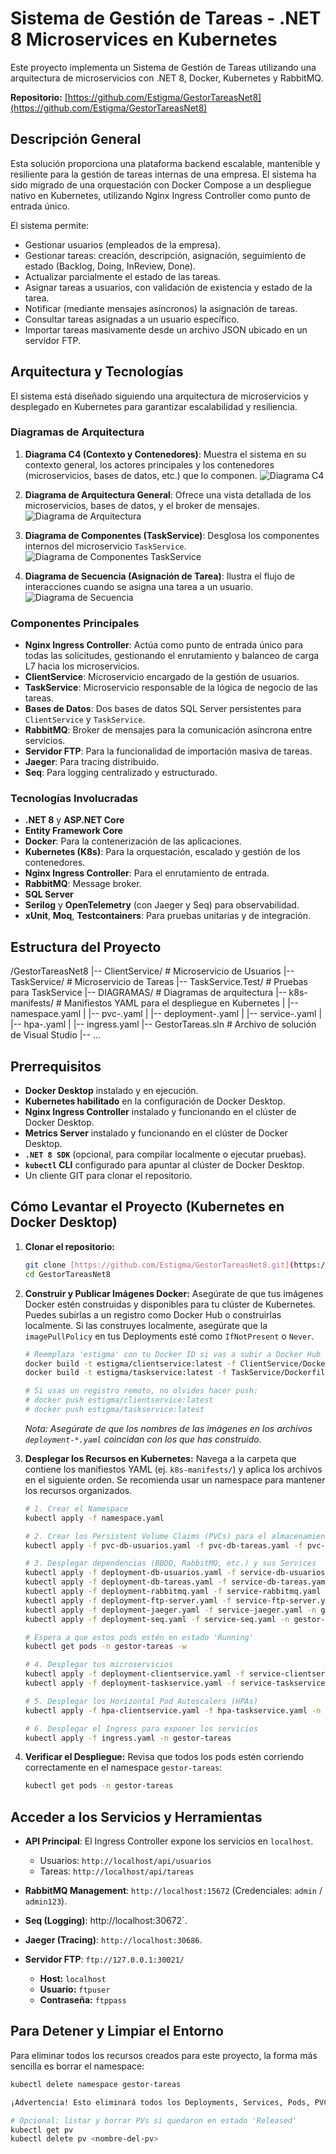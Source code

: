 # Sistema de Gestión de Tareas - .NET 8 Microservices en Kubernetes

Este proyecto implementa un Sistema de Gestión de Tareas utilizando una arquitectura de microservicios con .NET 8, Docker, Kubernetes y RabbitMQ.

**Repositorio:** [https://github.com/Estigma/GestorTareasNet8](https://github.com/Estigma/GestorTareasNet8)

## Descripción General

Esta solución proporciona una plataforma backend escalable, mantenible y resiliente para la gestión de tareas internas de una empresa. El sistema ha sido migrado de una orquestación con Docker Compose a un despliegue nativo en Kubernetes, utilizando Nginx Ingress Controller como punto de entrada único.

El sistema permite:
* Gestionar usuarios (empleados de la empresa).
* Gestionar tareas: creación, descripción, asignación, seguimiento de estado (Backlog, Doing, InReview, Done).
* Actualizar parcialmente el estado de las tareas.
* Asignar tareas a usuarios, con validación de existencia y estado de la tarea.
* Notificar (mediante mensajes asíncronos) la asignación de tareas.
* Consultar tareas asignadas a un usuario específico.
* Importar tareas masivamente desde un archivo JSON ubicado en un servidor FTP.

## Arquitectura y Tecnologías

El sistema está diseñado siguiendo una arquitectura de microservicios y desplegado en Kubernetes para garantizar escalabilidad y resiliencia.

### Diagramas de Arquitectura

1.  **Diagrama C4 (Contexto y Contenedores)**: Muestra el sistema en su contexto general, los actores principales y los contenedores (microservicios, bases de datos, etc.) que lo componen.
    ![Diagrama C4](https://raw.githubusercontent.com/Estigma/GestorTareasNet8/main/Diagramas/1.%20Diagrama%20C4.png)

2.  **Diagrama de Arquitectura General**: Ofrece una vista detallada de los microservicios, bases de datos, y el broker de mensajes.
    ![Diagrama de Arquitectura](https://raw.githubusercontent.com/Estigma/GestorTareasNet8/main/Diagramas/2.%20Diagrama%20de%20arquitectura.png)

3.  **Diagrama de Componentes (TaskService)**: Desglosa los componentes internos del microservicio `TaskService`.
    ![Diagrama de Componentes TaskService](https://raw.githubusercontent.com/Estigma/GestorTareasNet8/main/Diagramas/3.%20Diagrama%20de%20componentes%20TaskService.png)

4.  **Diagrama de Secuencia (Asignación de Tarea)**: Ilustra el flujo de interacciones cuando se asigna una tarea a un usuario.
    ![Diagrama de Secuencia](https://raw.githubusercontent.com/Estigma/GestorTareasNet8/main/Diagramas/4.%20Diagrama%20de%20secuencia.png)

### Componentes Principales

* **Nginx Ingress Controller**: Actúa como punto de entrada único para todas las solicitudes, gestionando el enrutamiento y balanceo de carga L7 hacia los microservicios.
* **ClientService**: Microservicio encargado de la gestión de usuarios.
* **TaskService**: Microservicio responsable de la lógica de negocio de las tareas.
* **Bases de Datos**: Dos bases de datos SQL Server persistentes para `ClientService` y `TaskService`.
* **RabbitMQ**: Broker de mensajes para la comunicación asíncrona entre servicios.
* **Servidor FTP**: Para la funcionalidad de importación masiva de tareas.
* **Jaeger**: Para tracing distribuido.
* **Seq**: Para logging centralizado y estructurado.

### Tecnologías Involucradas

* **.NET 8** y **ASP.NET Core**
* **Entity Framework Core**
* **Docker**: Para la contenerización de las aplicaciones.
* **Kubernetes (K8s)**: Para la orquestación, escalado y gestión de los contenedores.
* **Nginx Ingress Controller**: Para el enrutamiento de entrada.
* **RabbitMQ**: Message broker.
* **SQL Server**
* **Serilog** y **OpenTelemetry** (con Jaeger y Seq) para observabilidad.
* **xUnit**, **Moq**, **Testcontainers**: Para pruebas unitarias y de integración.

## Estructura del Proyecto


/GestorTareasNet8
|-- ClientService/                # Microservicio de Usuarios
|-- TaskService/                  # Microservicio de Tareas
|-- TaskService.Test/             # Pruebas para TaskService
|-- DIAGRAMAS/                    # Diagramas de arquitectura
|-- k8s-manifests/                # Manifiestos YAML para el despliegue en Kubernetes
|   |-- namespace.yaml
|   |-- pvc-.yaml
|   |-- deployment-.yaml
|   |-- service-.yaml
|   |-- hpa-.yaml
|   |-- ingress.yaml
|-- GestorTareas.sln              # Archivo de solución de Visual Studio
|-- ...


## Prerrequisitos

* **Docker Desktop** instalado y en ejecución.
* **Kubernetes habilitado** en la configuración de Docker Desktop.
* **Nginx Ingress Controller** instalado y funcionando en el clúster de Docker Desktop.
* **Metrics Server** instalado y funcionando en el clúster de Docker Desktop.
* **`.NET 8 SDK`** (opcional, para compilar localmente o ejecutar pruebas).
* **`kubectl` CLI** configurado para apuntar al clúster de Docker Desktop.
* Un cliente GIT para clonar el repositorio.

## Cómo Levantar el Proyecto (Kubernetes en Docker Desktop)

1.  **Clonar el repositorio:**
    ```bash
    git clone [https://github.com/Estigma/GestorTareasNet8.git](https://github.com/Estigma/GestorTareasNet8.git)
    cd GestorTareasNet8
    ```

2.  **Construir y Publicar Imágenes Docker:**
    Asegúrate de que tus imágenes Docker estén construidas y disponibles para tu clúster de Kubernetes. Puedes subirlas a un registro como Docker Hub o construirlas localmente. Si las construyes localmente, asegúrate que la `imagePullPolicy` en tus Deployments esté como `IfNotPresent` o `Never`.

    ```bash
    # Reemplaza 'estigma' con tu Docker ID si vas a subir a Docker Hub
    docker build -t estigma/clientservice:latest -f ClientService/Dockerfile .
    docker build -t estigma/taskservice:latest -f TaskService/Dockerfile .
    
    # Si usas un registro remoto, no olvides hacer push:
    # docker push estigma/clientservice:latest
    # docker push estigma/taskservice:latest
    ```
    *Nota: Asegúrate de que los nombres de las imágenes en los archivos `deployment-*.yaml` coincidan con los que has construido.*

3.  **Desplegar los Recursos en Kubernetes:**
    Navega a la carpeta que contiene los manifiestos YAML (ej. `k8s-manifests/`) y aplica los archivos en el siguiente orden. Se recomienda usar un namespace para mantener los recursos organizados.

    ```bash
    # 1. Crear el Namespace
    kubectl apply -f namespace.yaml
    
    # 2. Crear los Persistent Volume Claims (PVCs) para el almacenamiento
    kubectl apply -f pvc-db-usuarios.yaml -f pvc-db-tareas.yaml -f pvc-rabbitmq.yaml -f pvc-ftp.yaml -f pvc-seq.yaml -n gestor-tareas

    # 3. Desplegar dependencias (BBDD, RabbitMQ, etc.) y sus Services
    kubectl apply -f deployment-db-usuarios.yaml -f service-db-usuarios.yaml -n gestor-tareas
    kubectl apply -f deployment-db-tareas.yaml -f service-db-tareas.yaml -n gestor-tareas
    kubectl apply -f deployment-rabbitmq.yaml -f service-rabbitmq.yaml -n gestor-tareas
    kubectl apply -f deployment-ftp-server.yaml -f service-ftp-server.yaml -n gestor-tareas
    kubectl apply -f deployment-jaeger.yaml -f service-jaeger.yaml -n gestor-tareas
    kubectl apply -f deployment-seq.yaml -f service-seq.yaml -n gestor-tareas
    
    # Espera a que estos pods estén en estado 'Running'
    kubectl get pods -n gestor-tareas -w

    # 4. Desplegar tus microservicios
    kubectl apply -f deployment-clientservice.yaml -f service-clientservice.yaml -n gestor-tareas
    kubectl apply -f deployment-taskservice.yaml -f service-taskservice.yaml -n gestor-tareas
    
    # 5. Desplegar los Horizontal Pod Autoscalers (HPAs)
    kubectl apply -f hpa-clientservice.yaml -f hpa-taskservice.yaml -n gestor-tareas
    
    # 6. Desplegar el Ingress para exponer los servicios
    kubectl apply -f ingress.yaml -n gestor-tareas
    ```

4.  **Verificar el Despliegue:**
    Revisa que todos los pods estén corriendo correctamente en el namespace `gestor-tareas`:
    ```bash
    kubectl get pods -n gestor-tareas
    ```

## Acceder a los Servicios y Herramientas

* **API Principal**: El Ingress Controller expone los servicios en `localhost`.
    * Usuarios: `http://localhost/api/usuarios`
    * Tareas: `http://localhost/api/tareas`

* **RabbitMQ Management**: `http://localhost:15672` (Credenciales: `admin` / `admin123`).

* **Seq (Logging)**: http://localhost:30672`.

* **Jaeger (Tracing)**: `http://localhost:30686`.

* **Servidor FTP**: `ftp://127.0.0.1:30021/`
    * **Host:** `localhost`    
    * **Usuario:** `ftpuser`
    * **Contraseña:** `ftppass`

## Para Detener y Limpiar el Entorno

Para eliminar todos los recursos creados para este proyecto, la forma más sencilla es borrar el namespace:
```bash
kubectl delete namespace gestor-tareas

¡Advertencia! Esto eliminará todos los Deployments, Services, Pods, PVCs e Ingresses dentro de ese namespace. Para eliminar también los datos persistentes, es posible que necesites borrar los PersistentVolumes (PVs) manualmente.

# Opcional: listar y borrar PVs si quedaron en estado 'Released'
kubectl get pv
kubectl delete pv <nombre-del-pv>
